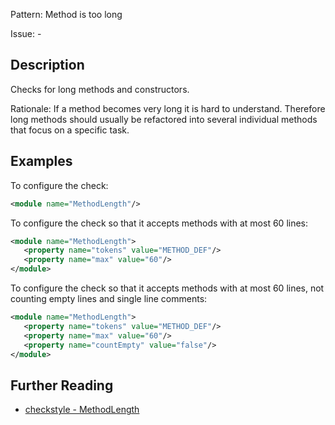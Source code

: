 Pattern: Method is too long

Issue: -

## Description

Checks for long methods and constructors. 

Rationale: If a method becomes very long it is hard to understand. Therefore long methods should usually be refactored into several individual methods that focus on a specific task. 

## Examples

To configure the check: 


```xml
<module name="MethodLength"/>
```
        

To configure the check so that it accepts methods with at most 60 lines: 


```xml
<module name="MethodLength">
   <property name="tokens" value="METHOD_DEF"/>
   <property name="max" value="60"/>
</module>
```
        

To configure the check so that it accepts methods with at most 60 lines, not counting empty lines and single line comments: 


```xml
<module name="MethodLength">
   <property name="tokens" value="METHOD_DEF"/>
   <property name="max" value="60"/>
   <property name="countEmpty" value="false"/>
</module>
```

## Further Reading

* [checkstyle - MethodLength](http://checkstyle.sourceforge.net/config_sizes.html#MethodLength)
